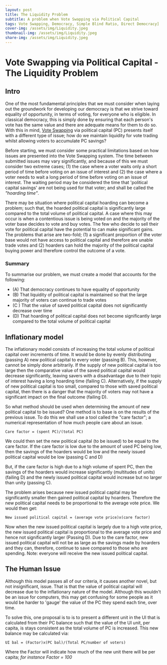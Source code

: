 ```yaml
---
layout: post
title: The Liquidity Problem 
subtitle: A problem when Vote Swapping via Political Capital
tags: Vote Swapping, Democracy, Simple Blind Ratio, Direct Democracy]
cover-img: /assets/img/Liquidity.jpeg
thumbnail-img: /assets/img/Liquidity.jpeg
share-img: /assets/img/Liquidity.jpeg
---
```


# Vote Swapping via Political Capital - The Liquidity Problem

## Intro

One of the most fundamental principles that we must consider when laying out the groundwork for developing our democracy is that we strive toward equality of opportunity, in terms of voting, for everyone who is eligible. In classical democracy, this is simply done by ensuring that each person's vote has the same value and there are adequate means for them to do so. With this in mind, [Vote Swapping](https://kipcrossing.github.io/2020-12-29-Vote-Swapping/) via political capital (PC) presents itself with a different type of issue; how do we maintain liquidity for vote trading whilst allowing voters to accumulate PC savings?

Before starting, we must consider some practical limitations based on how issues are presented into the Vote Swapping system. The time between submitted issues may vary significantly, and because of this we must consider two extreme cases; (1) the case where a voter waits only a short period of time before voting on an issue of interest and (2) the case where a voter needs to wait a long period of time before voting on an issue of interest. The waiting period may be considered the time that 'political capital savings' are not being used for that voter; and shall be called the *"hoarding time"*.

There may be situation where political capital hoarding can become a problem; such that, the hoarded political capital is significantly large compared to the total volume of political capital. A case where this may occur is when a contentious issue is being voted on and the majority of the voter base decides to vote and buy votes. The few who decide to sell their vote for political capital have the potential to can make significant gains. The problems that arise are two-fold; (1) a significant proportion of the voter base would not have access to political capital and therefore are unable trade votes and (2) hoarders can hold the majority of the political capital buying power and therefore control the outcome of a vote.

### Summary

To summarise our problem, we must create a model that accounts for the following:

- (A) That democracy continues to have equality of opportunity
- (B) That liquidity of political capital is maintained so that the large majority of voters can continue to trade votes
- (C ) That the value of saved political capital does not significantly decrease over time
- (D) That hoarding of political capital does not become significantly large compared to the total volume of political capital

## Inflationary model

The inflationary model consists of increasing the total volume of political capital over increments of time. It would be done by evenly distributing (passing A) new political capital to every voter (passing B). This, however, cannot be simply done arbitrarily. If the supply of new political capital is too large then the comparative value of the saved political capital would decrease significantly, leaving savers with a disadvantage due to their topic of interest having a long hoarding time (failing C). Alternatively, if the supply of new political capital is too small, compared to those with saved political capital, then there is a danger that the majority of voters may not have a significant impact on the final outcome (failing D).

So what method should be used when determining the amount of new political capital to be issued? One method is to base is on the results of the previous issue. To do this we shall use a tool called the "care factor"; a numerical representation of how much people care about an issue.

```
Care factor = (spent PC)/(total PC)
```

We could then set the new political capital (to be issued) to be equal to the care factor. If the care factor is low due to the amount of used PC being low, then the savings of the hoarders would be low and the newly issued political capital would be low (passing C and D)

But, if the care factor is high due to a high volume of spent PC, then the savings of the hoarders would increase significantly (multitudes of units)(failing D) and the newly issued political capital would increase but no larger than unity (passing C).

The problem arises because new issued political capital may be significantly smaller then gained political capital by hoarders. Therefore the new political capital needs to be proportional to the average vote price. We would then get:

```
New issued political capital = (average vote price)x(care factor)
```

Now when the new issued political capital is largely due to a high vote price, the new issued political capital is proportional to the average vote price and hence not significantly larger (Passing D). Due to the care factor, new issued political capital will not be as large as the savings made by hoarders and they can, therefore, continue to save compared to those who are spending. Note: everyone will receive the new issued political capital.

## The Human Issue

Although this model passes all of our criteria, it causes another novel, but not insignificant, issue. That is that the value of political capital will decrease due to the inflationary nature of the model. Although this wouldn't be an issue for computers, this may get confusing for some people as it would be harder to 'gauge' the value of the PC they spend each tine, over time.

To solve this, one proposal is to is to present a different unit in the UI that is calculated from their PC balance such that the value of the UI unit, per capita, is stays consistent as the total volume of PC is increased. This new balance may be calculated via:

```
UI bal = (Factor)x(PC bal)/(Total PC/number of voters)
```

Where the Factor will indicate how much of the new unit there will be per capita; _for instance Factor = 100_